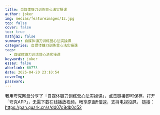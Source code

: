 ```yaml
---
title: 自媒体镰刀训练营心法实操课
author: joker
img: medias/featureimages/12.jpg
top: false
cover: false
toc: true
mathjax: false
summary: 自媒体镰刀训练营心法实操课
categories: 自媒体镰刀训练营心法实操课
tags:
  - 自媒体镰刀训练营心法实操课
keywords: joker
essay: false
abbrlink: 60773
date: 2025-04-20 23:10:54
coverImg:
password:
---
```


我用夸克网盘分享了「自媒体镰刀训练营心法实操课」，点击链接即可保存。打开「夸克APP」，无需下载在线播放视频，畅享原画5倍速，支持电视投屏。
链接：https://pan.quark.cn/s/dd07d8db0d52
